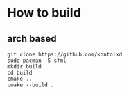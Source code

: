 # How to build
## arch based
```
git clone https://github.com/kontolxd
sudo pacman -S sfml
mkdir build
cd build
cmake ..
cmake --build .
```
